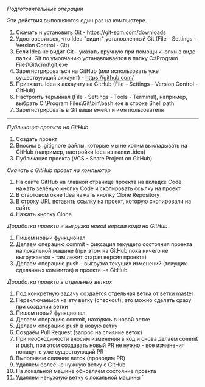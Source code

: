 *Подготовительные операции*

Эти действия выполняются один раз на компьютере.

1. Скачать и установить Git - https://git-scm.com/downloads
2. Удостовериться, что Idea "видит" установленный Git (File - Settings - Version Control - Git)
3. Если Idea не видит Git - указать вручную при помощи кнопки в виде папки. Git по умолчанию устанавливается в папку C:\Program Files\Git\cmd\git.exe
4. Зарегистрироваться на GitHub (или использовать уже существующий аккаунт) - https://github.com/
5. Привязать Idea к аккаунту на GitHub (File - Settings - Version Control - GitHub)
6. Настроить терминал (File - Settings - Tools - Terminal), например, выбрать C:\Program Files\Git\bin\bash.exe в строке Shell path
7. Зарегистрировать в Git ваши емейл и имя пользователя
**********************
*Публикация проекта на GitHub*

1. Создать проект
2. Вносим в .gitignore файлы, которые мы не хотим выкладывать на GitHub (например, настройки Idea из папки .idea)
3. Публикация проекта (VCS - Share Project on GitHub)

*Скачать с GitHub проект на компьютер*

1. На сайте GitHub на главной странице проекта на вкладке Code нажать зелёную кнопку Code и скопировать ссылку на проект
2. В стартовом окне Idea нажать кнопку Clone Repository
3. В строку URL вставить ссылку на проект, которую скопировали на сайте
4. Нажать кнопку Clone

*Доработка проекта и выгрузка новой версии кода на GitHub*

1. Пишем новый функционал
2. Делаем операцию commit - фиксация текущего состояния проекта на локальной машине (при этом на GitHub пока ничего не выгружается - там лежит старая версия проекта)
3. Делаем операцию push - выгрузка текущих изменений (текущих сделанных коммитов) в проекте на GitHub

*Доработка проекта в отдельных ветках*

1. Под конкретную задачу создаётся отдельная ветка от ветки master
2. Переключаемся на эту ветку (checkout), это можно сделать сразу при создании ветки
3. Пишем новый функционал
4. Делаем операцию commit, находясь в новой ветке
5. Делаем операцию push в новую ветку
6. Создаём Pull Request (запрос на слияние веток)
7. При необходимости вносим изменения в код и снова делаем commit и push, при этом создавать новый PR не нужно - все изменения попадут в уже существующий PR
8. Выполняем слияние веток (проводим PR)
9. Удаляем более не нужную ветку с GitHub
10. На локальной машине обновляем состояние проекта
11. Удаляем ненужную ветку с локальной машины
    `
